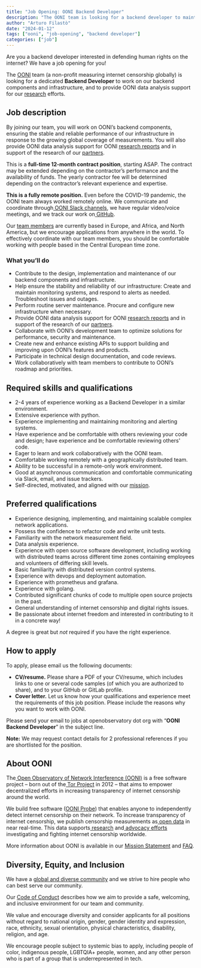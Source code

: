 ```yaml
---
title: "Job Opening: OONI Backend Developer"
description: "The OONI team is looking for a backend developer to maintain and improve our backend infrastructure."
author: "Arturo Filastò"
date: "2024-01-12"
tags: ["ooni", "job-opening", "backend developer"]
categories: ["job"]
---
```


Are you a backend developer interested in defending human rights on the
internet? We have a job opening for you!

The [OONI](https://ooni.org/) team (a non-profit measuring internet censorship
globally) is looking for a dedicated **Backend Developer** to work on our
backend components and infrastructure, and to provide OONI data analysis
support for our [research](https://ooni.org/reports/) efforts. 

## Job description

By joining our team, you will work on OONI’s backend components, ensuring the
stable and reliable performance of our infrastructure in response to the
growing global coverage of measurements. You will also provide OONI data
analysis support for OONI [research reports](https://ooni.org/reports/) and in
support of the research of our [partners](https://ooni.org/partners).

This is a **full-time 12-month contract position**, starting ASAP. The contract
may be extended depending on the contractor’s performance and the availability
of funds. The yearly contractor fee will be determined depending on the
contractor’s relevant experience and expertise.

**This is a fully remote position.** Even before the COVID-19 pandemic, the
OONI team always worked remotely online. We communicate and coordinate through[
OONI Slack channels](https://slack.ooni.org/), we have regular video/voice
meetings, and we track our work on[ GitHub](https://github.com/ooni).

Our [team members](https://ooni.org/about/team/) are currently based in Europe,
and Africa, and North America, but we encourage applications from anywhere in
the world. To effectively coordinate with our team members, you should be
comfortable working with people based in the Central European time zone.


### What you’ll do

* Contribute to the design, implementation and maintenance of our backend components and infrastructure.
* Help ensure the stability and reliability of our infrastructure: Create and maintain monitoring systems, and respond to alerts as needed. Troubleshoot issues and outages. 
* Perform routine server maintenance. Procure and configure new infrastructure when necessary.
* Provide OONI data analysis support for OONI [research reports](https://ooni.org/reports/) and in support of the research of our [partners](https://ooni.org/partners). 
* Collaborate with OONI’s development team to optimize solutions for performance, security and maintenance.
* Create new and enhance existing APIs to support building and improving upon OONI’s features and products.
* Participate in technical design documentation, and code reviews.
* Work collaboratively with team members to contribute to OONI’s roadmap and priorities.


## Required skills and qualifications

* 2-4 years of experience working as a Backend Developer in a similar environment. 
* Extensive experience with python. 
* Experience implementing and maintaining monitoring and alerting systems. 
* Have experience and be comfortable with others reviewing your code and design; have experience and be comfortable reviewing others' code.
* Eager to learn and work collaboratively with the OONI team.
* Comfortable working remotely with a geographically distributed team.
* Ability to be successful in a remote-only work environment.
* Good at asynchronous communication and comfortable communicating via Slack, email, and issue trackers.
* Self-directed, motivated, and aligned with our [mission](https://ooni.org/about/#mission).


## Preferred qualifications 

* Experience designing, implementing, and maintaining scalable complex network applications. 
* Possess the confidence to refactor code and write unit tests. 
* Familiarity with the network measurement field. 
* Data analysis experience.
* Experience with open source software development, including working with distributed teams across different time zones containing employees and volunteers of differing skill levels. 
* Basic familiarity with distributed version control systems. 
* Experience with devops and deployment automation.
* Experience with prometheus and grafana.
* Experience with golang.
* Contributed significant chunks of code to multiple open source projects in the past. 
* General understanding of internet censorship and digital rights issues.
* Be passionate about internet freedom and interested in contributing to it in a concrete way!

A degree is great but _not_ required if you have the right experience.

## How to apply

To apply, please email us the following documents:

* **CV/resume.** Please share a PDF of your CV/resume, which includes links to
  one or several code samples (of which you are authorized to share), and to
  your GitHub or GitLab profile.
* **Cover letter.** Let us know how your qualifications and experience meet the
  requirements of this job position. Please include the reasons why you want to
  work with OONI.

Please send your email to jobs at openobservatory dot org with “**OONI Backend Developer**” in the subject line.

**Note:** We may request contact details for 2 professional references if you are shortlisted for the position.

## About OONI

The[ Open Observatory of Network Interference (OONI)](https://ooni.org/) is a
free software project – born out of the[ Tor
Project](https://www.torproject.org/) in 2012 – that aims to empower
decentralized efforts in increasing transparency of internet censorship around
the world.

We build free software ([OONI Probe](https://ooni.org/install/)) that enables
anyone to independently detect internet censorship on their network. To
increase transparency of internet censorship, we publish censorship
measurements as[ open data](https://ooni.org/data/) in near real-time. This
data supports[ research](https://ooni.org/reports/) and[ advocacy
efforts](https://www.accessnow.org/keepiton/) investigating and fighting
internet censorship worldwide.

More information about OONI is available in our [Mission
Statement](https://ooni.org/about/#mission) and [FAQ](https://ooni.org/support/faq).


## Diversity, Equity, and Inclusion

We have a [global and diverse community](https://ooni.org/partners) and we
strive to hire people who can best serve our community.

Our [Code of Conduct](https://ooni.org/get-involved/code-of-conduct/) describes
how we aim to provide a safe, welcoming, and inclusive environment for our team
and community.

We value and encourage diversity and consider applicants for all positions
without regard to national origin, gender, gender identity and expression,
race, ethnicity, sexual orientation, physical characteristics, disability,
religion, and age.

We encourage people subject to systemic bias to apply, including people of
color, indigenous people, LGBTQIA+ people, women, and any other person who is
part of a group that is underrepresented in tech.
